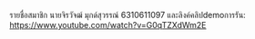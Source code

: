 รายชื่อสมาชิก
นายจิรวัจฒ์ มุกด์สุวรรณ์ 6310611097
และลิงค์คลิปdemoการรัน:
https://www.youtube.com/watch?v=G0qTZXdWm2E
